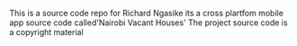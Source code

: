 This is a source code repo for Richard Ngasike
its a cross plartfom mobile app source code called'Nairobi Vacant Houses'
The project source code is a copyright material

